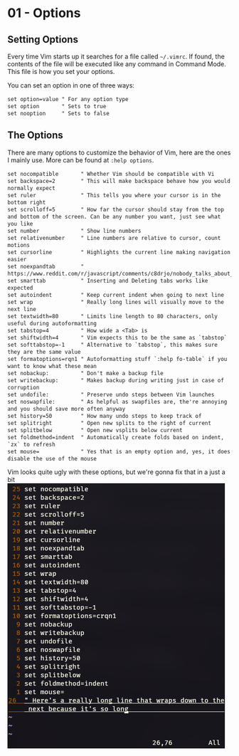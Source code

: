 # 01 - Options

## Setting Options

Every time Vim starts up it searches for a file called `~/.vimrc`. If found, the contents of the file will be executed like any command in Command Mode. This file is how you set your options.

You can set an option in one of three ways:

```vim
set option=value " For any option type
set option       " Sets to true
set nooption     " Sets to false
```

## The Options

There are many options to customize the behavior of Vim, here are the ones I mainly use. More can be found at `:help options`.

```vim
set nocompatible       " Whether Vim should be compatible with Vi
set backspace=2        " This will make backspace behave how you would normally expect
set ruler              " This tells you where your cursor is in the bottom right
set scrolloff=5        " How far the cursor should stay from the top and bottom of the screen. Can be any number you want, just see what you like
set number             " Show line numbers
set relativenumber     " Line numbers are relative to cursor, count motions
set cursorline         " Highlights the current line making navigation easier
set noexpandtab        " https://www.reddit.com/r/javascript/comments/c8drjo/nobody_talks_about_the_real_reason_to_use_tabs/
set smarttab           " Inserting and Deleting tabs works like expected
set autoindent         " Keep current indent when going to next line
set wrap               " Really long lines will visually move to the next line
set textwidth=80       " Limits line length to 80 characters, only useful during autoformatting
set tabstop=4          " How wide a <Tab> is
set shiftwidth=4       " Vim expects this to be the same as `tabstop`
set softtabstop=-1     " Alternative to `tabstop`, this makes sure they are the same value
set formatoptions=rqn1 " Autoformatting stuff `:help fo-table` if you want to know what these mean
set nobackup:          " Don't make a backup file
set writebackup:       " Makes backup during writing just in case of corruption
set undofile:          " Preserve undo steps between Vim launches
set noswapfile:        " As helpful as swapfiles are, the're annoying and you should save more often anyway
set history=50         " How many undo steps to keep track of
set splitright         " Open new splits to the right of current
set splitbelow         " Open new vsplits below current
set foldmethod=indent  " Automatically create folds based on indent, `zx` to refresh
set mouse=             " Yes that is an empty option and, yes, it does disable the use of the mouse
```

Vim looks quite ugly with these options, but we're gonna fix that in a just a bit
![Vim lookin' a bit ugly](/Assets/01-Options.png)
